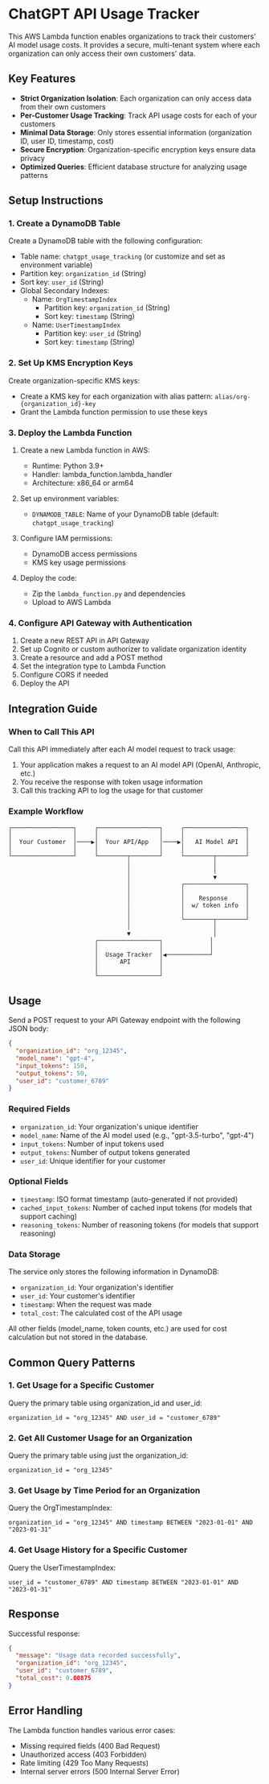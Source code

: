 # ChatGPT API Usage Tracker

This AWS Lambda function enables organizations to track their customers' AI model usage costs. It provides a secure, multi-tenant system where each organization can only access their own customers' data.

## Key Features

- **Strict Organization Isolation**: Each organization can only access data from their own customers
- **Per-Customer Usage Tracking**: Track API usage costs for each of your customers
- **Minimal Data Storage**: Only stores essential information (organization ID, user ID, timestamp, cost)
- **Secure Encryption**: Organization-specific encryption keys ensure data privacy
- **Optimized Queries**: Efficient database structure for analyzing usage patterns

## Setup Instructions

### 1. Create a DynamoDB Table

Create a DynamoDB table with the following configuration:
- Table name: `chatgpt_usage_tracking` (or customize and set as environment variable)
- Partition key: `organization_id` (String)
- Sort key: `user_id` (String)
- Global Secondary Indexes:
  - Name: `OrgTimestampIndex`
    - Partition key: `organization_id` (String)
    - Sort key: `timestamp` (String)
  - Name: `UserTimestampIndex`
    - Partition key: `user_id` (String)
    - Sort key: `timestamp` (String)

### 2. Set Up KMS Encryption Keys

Create organization-specific KMS keys:
- Create a KMS key for each organization with alias pattern: `alias/org-{organization_id}-key`
- Grant the Lambda function permission to use these keys

### 3. Deploy the Lambda Function

1. Create a new Lambda function in AWS:
   - Runtime: Python 3.9+
   - Handler: lambda_function.lambda_handler
   - Architecture: x86_64 or arm64

2. Set up environment variables:
   - `DYNAMODB_TABLE`: Name of your DynamoDB table (default: `chatgpt_usage_tracking`)

3. Configure IAM permissions:
   - DynamoDB access permissions
   - KMS key usage permissions

4. Deploy the code:
   - Zip the `lambda_function.py` and dependencies
   - Upload to AWS Lambda

### 4. Configure API Gateway with Authentication

1. Create a new REST API in API Gateway
2. Set up Cognito or custom authorizer to validate organization identity
3. Create a resource and add a POST method
4. Set the integration type to Lambda Function
5. Configure CORS if needed
6. Deploy the API

## Integration Guide

### When to Call This API

Call this API immediately after each AI model request to track usage:

1. Your application makes a request to an AI model API (OpenAI, Anthropic, etc.)
2. You receive the response with token usage information
3. Call this tracking API to log the usage for that customer

### Example Workflow

```
┌─────────────────┐     ┌─────────────────┐     ┌─────────────────┐
│                 │     │                 │     │                 │
│  Your Customer  │────▶│  Your API/App   │────▶│   AI Model API  │
│                 │     │                 │     │                 │
└─────────────────┘     └────────┬────────┘     └────────┬────────┘
                                 │                       │
                                 │                       │
                                 │                       ▼
                                 │              ┌─────────────────┐
                                 │              │                 │
                                 │              │    Response     │
                                 │              │  w/ token info  │
                                 │              │                 │
                                 │              └────────┬────────┘
                                 │                       │
                                 ▼                       │
                        ┌─────────────────┐             │
                        │                 │             │
                        │  Usage Tracker  │◀────────────┘
                        │      API        │
                        │                 │
                        └─────────────────┘
```

## Usage

Send a POST request to your API Gateway endpoint with the following JSON body:

```json
{
  "organization_id": "org_12345",
  "model_name": "gpt-4",
  "input_tokens": 150,
  "output_tokens": 50,
  "user_id": "customer_6789"
}
```

### Required Fields

- `organization_id`: Your organization's unique identifier
- `model_name`: Name of the AI model used (e.g., "gpt-3.5-turbo", "gpt-4")
- `input_tokens`: Number of input tokens used
- `output_tokens`: Number of output tokens generated
- `user_id`: Unique identifier for your customer

### Optional Fields

- `timestamp`: ISO format timestamp (auto-generated if not provided)
- `cached_input_tokens`: Number of cached input tokens (for models that support caching)
- `reasoning_tokens`: Number of reasoning tokens (for models that support reasoning)

### Data Storage

The service only stores the following information in DynamoDB:
- `organization_id`: Your organization's identifier
- `user_id`: Your customer's identifier
- `timestamp`: When the request was made
- `total_cost`: The calculated cost of the API usage

All other fields (model_name, token counts, etc.) are used for cost calculation but not stored in the database.

## Common Query Patterns

### 1. Get Usage for a Specific Customer

Query the primary table using organization_id and user_id:

```
organization_id = "org_12345" AND user_id = "customer_6789"
```

### 2. Get All Customer Usage for an Organization

Query the primary table using just the organization_id:

```
organization_id = "org_12345"
```

### 3. Get Usage by Time Period for an Organization

Query the OrgTimestampIndex:

```
organization_id = "org_12345" AND timestamp BETWEEN "2023-01-01" AND "2023-01-31"
```

### 4. Get Usage History for a Specific Customer

Query the UserTimestampIndex:

```
user_id = "customer_6789" AND timestamp BETWEEN "2023-01-01" AND "2023-01-31"
```

## Response

Successful response:
```json
{
  "message": "Usage data recorded successfully",
  "organization_id": "org_12345",
  "user_id": "customer_6789",
  "total_cost": 0.00875
}
```

## Error Handling

The Lambda function handles various error cases:
- Missing required fields (400 Bad Request)
- Unauthorized access (403 Forbidden)
- Rate limiting (429 Too Many Requests)
- Internal server errors (500 Internal Server Error) 